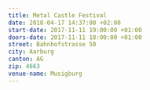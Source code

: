 ```yaml
---
title: Metal Castle Festival
date: 2018-04-17 14:37:00 +02:00
start-date: 2017-11-11 19:00:00 +01:00
doors-date: 2017-11-11 18:00:00 +01:00
street: Bahnhofstrasse 50
city: Aarburg
canton: AG
zip: 4663
venue-name: Musigburg
---
```


